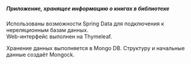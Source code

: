 ##### Приложение, хранящее информацию о книгах в библиотеке

Использованы возможности Spring Data для подключения к нереляционным базам данных.<br>
Web-интерфейс выполнен на Thymeleaf.<br>

Хранение данных выполняется в Mongo DB. 
Структуру и начальные данные создаёт Mongock.<br>
